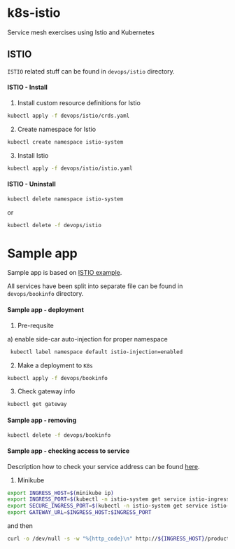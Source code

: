 # k8s-istio

Service mesh exercises using Istio and Kubernetes

## ISTIO

`ISTIO` related stuff can be found in `devops/istio` directory.

#### ISTIO - Install

1) Install custom resource definitions for Istio

```bash
kubectl apply -f devops/istio/crds.yaml
```

2) Create namespace for Istio

```bash
kubectl create namespace istio-system
```

3) Install Istio

```bash
kubectl apply -f devops/istio/istio.yaml
```

#### ISTIO - Uninstall

```bash
kubectl delete namespace istio-system
```

or

```bash
kubectl delete -f devops/istio
```

# Sample app

Sample app is based on [ISTIO example](https://istio.io/docs/examples/bookinfo/).

All services have been split into separate file can be found in `devops/bookinfo` directory.

#### Sample app - deployment

1) Pre-requsite

a) enable side-car auto-injection for proper namespace

```bash
 kubectl label namespace default istio-injection=enabled
```

2) Make a deployment to `K8s`

```bash
kubectl apply -f devops/bookinfo
```

3) Check gateway info

```bash
kubectl get gateway
```

#### Sample app - removing

```bash
kubectl delete -f devops/bookinfo
```

#### Sample app - checking access to service

Description how to check your service address can be found [here](https://istio.io/docs/tasks/traffic-management/ingress/#determining-the-ingress-ip-and-ports-when-using-an-external-load-balancer).

1) Minikube

```bash
export INGRESS_HOST=$(minikube ip)
export INGRESS_PORT=$(kubectl -n istio-system get service istio-ingressgateway -o jsonpath='{.spec.ports[?(@.name=="http2")].nodePort}')
export SECURE_INGRESS_PORT=$(kubectl -n istio-system get service istio-ingressgateway -o jsonpath='{.spec.ports[?(@.name=="https")].nodePort}')
export GATEWAY_URL=$INGRESS_HOST:$INGRESS_PORT
```

and then

```bash
curl -o /dev/null -s -w "%{http_code}\n" http://${INGRESS_HOST}/productpage
```